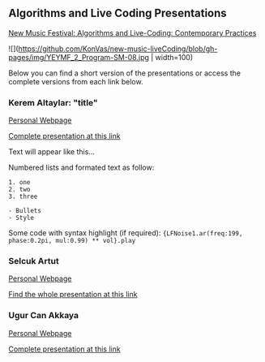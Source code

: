 ## Algorithms and Live Coding Presentations

[New Music Festival: Algorithms and Live-Coding: Contemporary Practices](https://www.arter.org.tr/en/algorithms-and-live-coding)

![](https://github.com/KonVas/new-music-liveCoding/blob/gh-pages/img/YEYMF_2_Program-SM-08.jpg | width=100)

Below you can find a short version of the presentations or access the complete versions from each link below.

### Kerem Altaylar: "title"
[Personal Webpage](...)

[Complete presentation at this link](...)

Text will appear like this...

Numbered lists and formated text as follow:

```
1. one
2. two
3. three

- Bullets
- Style
```
Some code with syntax highlight (if required):
`{LFNoise1.ar(freq:199, phase:0.2pi, mul:0.99) ** vol}.play`

### Selcuk Artut
[Personal Webpage]()

[Find the whole presentation at this link](...)

### Ugur Can Akkaya
[Personal Webpage]()

[Complete presentation at this link](...)
